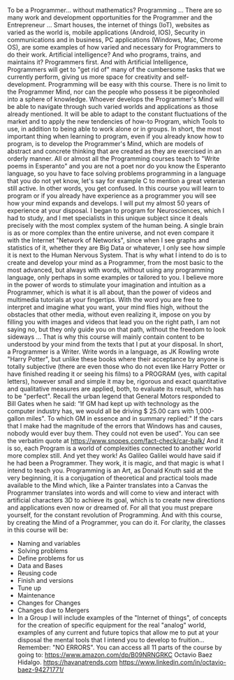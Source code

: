 To be a Programmer... without mathematics?
Programming ... There are so many work and development opportunities for the Programmer and the Entrepreneur ... Smart houses, the internet of things (IoT), websites as varied as the world is, mobile applications (Android, IOS), Security in communications and in business, PC applications (Windows, Mac, Chrome OS), are some examples of how varied and necessary for Programmers to do their work.
Artificial intelligence? And who programs, trains, and maintains it? Programmers first. And with Artificial Intelligence, Programmers will get to "get rid of" many of the cumbersome tasks that we currently perform, giving us more space for creativity and self-development.
Programming will be easy with this course. There is no limit to the Programmer Mind, nor can the people who possess it be pigeonholed into a sphere of knowledge. Whoever develops the Programmer's Mind will be able to navigate through such varied worlds and applications as those already mentioned. It will be able to adapt to the constant fluctuations of the market and to apply the new tendencies of how-to Program, which Tools to use, in addition to being able to work alone or in groups.
In short, the most important thing when learning to program, even if you already know how to program, is to develop the Programmer's Mind, which are models of abstract and concrete thinking that are created as they are exercised in an orderly manner.
All or almost all the Programming courses teach to "Write poems in Esperanto" and you are not a poet nor do you know the Esperanto language, so you have to face solving problems programming in a language that you do not yet know, let's say for example C to mention a great veteran still active.
In other words, you get confused.
In this course you will learn to program or if you already have experience as a programmer you will see how your mind expands and develops. I will put my almost 50 years of experience at your disposal.
I began to program for Neurosciences, which I had to study, and I met specialists in this unique subject since it deals precisely with the most complex system of the human being. A single brain is as or more complex than the entire universe, and not even compare it with the Internet "Network of Networks", since when I see graphs and statistics of it, whether they are Big Data or whatever, I only see how simple it is next to the Human Nervous System.
That is why what I intend to do is to create and develop your mind as a Programmer, from the most basic to the most advanced, but always with words, without using any programming language, only perhaps in some examples or tailored to you.
I believe more in the power of words to stimulate your imagination and intuition as a Programmer, which is what it is all about, than the power of videos and multimedia tutorials at your fingertips. With the word you are free to interpret and imagine what you want, your mind flies high, without the obstacles that other media, without even realizing it, impose on you by filling you with images and videos that lead you on the right path, I am not saying no, but they only guide you on that path, without the freedom to look sideways ...
That is why this course will mainly contain content to be understood by your mind from the texts that I put at your disposal.
In short, a Programmer is a Writer. Write words in a language, as JK Rowling wrote "Harry Potter", but unlike these books where their acceptance by anyone is totally subjective (there are even those who do not even like Harry Potter or have finished reading it or seeing his films) to a PROGRAM (yes, with capital letters), however small and simple it may be, rigorous and exact quantitative and qualitative measures are applied, both, to evaluate its result, which has to be "perfect".
Recall the urban legend that General Motors responded to Bill Gates when he said: “If GM had kept up with technology as the computer industry has, we would all be driving $ 25.00 cars with 1,000-gallon miles". To which GM in essence and in summary replied:" If the cars that I make had the magnitude of the errors that Windows has and causes, nobody would ever buy them. They could not even be used". You can see the verbatim quote at https://www.snopes.com/fact-check/car-balk/
And it is so, each Program is a world of complexities connected to another world more complex still. And yet they work! As Galileo Galilei would have said if he had been a Programmer.
They work, it is magic, and that magic is what I intend to teach you.
Programming is an Art, as Donald Knuth said at the very beginning, it is a conjugation of theoretical and practical tools made available to the Mind which, like a Painter translates into a Canvas the Programmer translates into words and will come to view and interact with artificial characters 3D to achieve its goal, which is to create new directions and applications even now or dreamed of.
For all that you must prepare yourself, for the constant revolution of Programming.
And with this course, by creating the Mind of a Programmer, you can do it.
For clarity, the classes in this course will be:
- Naming and variables
- Solving problems
- Define problems for us
- Data and Bases
- Reusing code
- Finish and versions
- Tune up
- Maintenance
- Changes for Changes
- Changes due to Mergers
- In a Group
I will include examples of the "Internet of things", of concepts for the creation of specific equipment for the real "analog" world, examples of any current and future topics that allow me to put at your disposal the mental tools that I intend you to develop to fruition... Remember: "NO ERRORS".
You can access all 11 parts of the course by going to:
https://www.amazon.com/dp/B09NRNGRKC 
Octavio Baez Hidalgo.
https://havanatrends.com
https://www.linkedin.com/in/octavio-baez-94271771/ 




